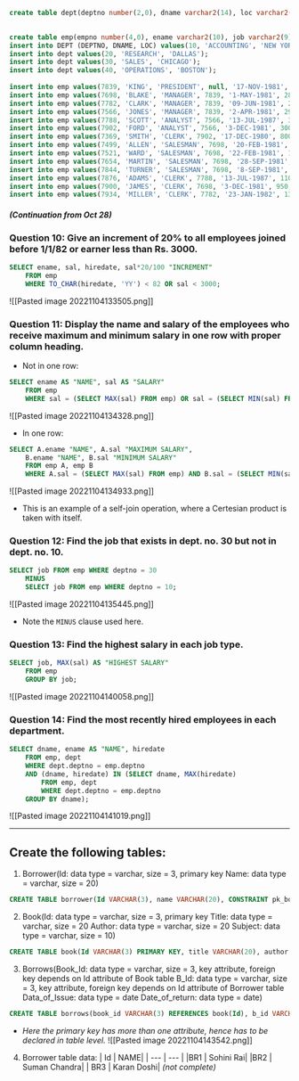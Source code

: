 
```sql
create table dept(deptno number(2,0), dname varchar2(14), loc varchar2(13), constraint pk_dept primary key (deptno));  
  

create table emp(empno number(4,0), ename varchar2(10), job varchar2(9), mgr number(4,0), hiredate date, sal number(7,2), comm number(7,2), deptno number(2,0), constraint pk_emp primary key (empno), constraint fk_deptno foreign key (deptno) references dept (deptno));  
insert into DEPT (DEPTNO, DNAME, LOC) values(10, 'ACCOUNTING', 'NEW YORK');  
insert into dept values(20, 'RESEARCH', 'DALLAS');  
insert into dept values(30, 'SALES', 'CHICAGO');  
insert into dept values(40, 'OPERATIONS', 'BOSTON');  
  
insert into emp values(7839, 'KING', 'PRESIDENT', null, '17-NOV-1981', 5000, null, 10);  
insert into emp values(7698, 'BLAKE', 'MANAGER', 7839, '1-MAY-1981', 2850, null, 30);  
insert into emp values(7782, 'CLARK', 'MANAGER', 7839, '09-JUN-1981', 2450, null, 10);  
insert into emp values(7566, 'JONES', 'MANAGER', 7839, '2-APR-1981', 2975, null, 20);  
insert into emp values(7788, 'SCOTT', 'ANALYST', 7566, '13-JUL-1987', 3000, null, 20);  
insert into emp values(7902, 'FORD', 'ANALYST', 7566, '3-DEC-1981', 3000, null, 20);  
insert into emp values(7369, 'SMITH', 'CLERK', 7902, '17-DEC-1980', 800, null, 20);  
insert into emp values(7499, 'ALLEN', 'SALESMAN', 7698, '20-FEB-1981', 1600, 300, 30);  
insert into emp values(7521, 'WARD', 'SALESMAN', 7698, '22-FEB-1981', 1250, 500, 30);  
insert into emp values(7654, 'MARTIN', 'SALESMAN', 7698, '28-SEP-1981', 1250, 1400, 30);  
insert into emp values(7844, 'TURNER', 'SALESMAN', 7698, '8-SEP-1981', 1500, 0, 30);  
insert into emp values(7876, 'ADAMS', 'CLERK', 7788, '13-JUL-1987', 1100, null, 20);  
insert into emp values(7900, 'JAMES', 'CLERK', 7698, '3-DEC-1981', 950, null, 30);  
insert into emp values(7934, 'MILLER', 'CLERK', 7782, '23-JAN-1982', 1300, null, 10);
```
#### _(Continuation from Oct 28)_

### Question 10: Give an increment of 20% to all employees joined before 1/1/82 or earner less than Rs. 3000.

```sql
SELECT ename, sal, hiredate, sal*20/100 "INCREMENT"
	FROM emp
	WHERE TO_CHAR(hiredate, 'YY') < 82 OR sal < 3000;
```
![[Pasted image 20221104133505.png]]

### Question 11: Display the name and salary of the employees who receive maximum and minimum salary in one row with proper column heading.

- Not in one row:
```sql
SELECT ename AS "NAME", sal AS "SALARY"
	FROM emp
	WHERE sal = (SELECT MAX(sal) FROM emp) OR sal = (SELECT MIN(sal) FROM emp);
```
![[Pasted image 20221104134328.png]]

- In one row:
```sql
SELECT A.ename "NAME", A.sal "MAXIMUM SALARY",
	B.ename "NAME", B.sal "MINIMUM SALARY"
	FROM emp A, emp B
	WHERE A.sal = (SELECT MAX(sal) FROM emp) AND B.sal = (SELECT MIN(sal) FROM emp);
```
![[Pasted image 20221104134933.png]]
- This is an example of a self-join operation, where a Certesian product is taken with itself.

### Question 12: Find the job that exists in dept. no. 30 but not in dept. no. 10.

```sql
SELECT job FROM emp WHERE deptno = 30
	MINUS
	SELECT job FROM emp WHERE deptno = 10;
```
![[Pasted image 20221104135445.png]]
- Note the `MINUS` clause used here.

### Question 13: Find the highest salary in each job type.

```sql
SELECT job, MAX(sal) AS "HIGHEST SALARY"
	FROM emp
	GROUP BY job;
```
![[Pasted image 20221104140058.png]]

### Question 14: Find the most recently hired employees in each department.

```sql
SELECT dname, ename AS "NAME", hiredate
	FROM emp, dept
	WHERE dept.deptno = emp.deptno
	AND (dname, hiredate) IN (SELECT dname, MAX(hiredate)
		FROM emp, dept
		WHERE dept.deptno = emp.deptno
	GROUP BY dname);
```
![[Pasted image 20221104141019.png]]

---

## Create the following tables:

1. Borrower(Id: data type = varchar, size = 3, primary key 
				Name: data type = varchar, size = 20)
```sql
CREATE TABLE borrower(Id VARCHAR(3), name VARCHAR(20), CONSTRAINT pk_bowworer PRIMARY KEY (Id));
```

2. Book(Id: data type = varchar, size = 3, primary key
			Title: data type = varchar, size = 20
			Author: data type = varchar, size = 20
			Subject: data type = varchar, size = 10)
```sql
CREATE TABLE book(Id VARCHAR(3) PRIMARY KEY, title VARCHAR(20), author VARCHAR(20), subject VARCHAR(10));
```

3. Borrows(Book_Id: data type = varchar, size = 3, key attribute, foreign key depends on Id attribute of Book table
			B_Id: data type = varchar, size = 3, key attribute, foreign key depends on Id attribute of Borrower table
			Data_of_Issue: data type = date
			Date_of_return: data type = date)
```sql
CREATE TABLE borrows(book_id VARCHAR(3) REFERENCES book(Id), b_id VARCHAR(3) REFERENCES borrower(Id), date_of_issue DATE, date_of_return DATE, PRIMARY KEY(book_id, b_id));
```
- _Here the primary key has more than one attribute, hence has to be declared in table level._
![[Pasted image 20221104143542.png]]

4. Borrower table data:
| Id | NAME|
| --- | --- |
|BR1 | Sohini Rai|
|BR2 | Suman Chandra|
| BR3 | Karan Doshi|
_(not complete)_
```sql

```
